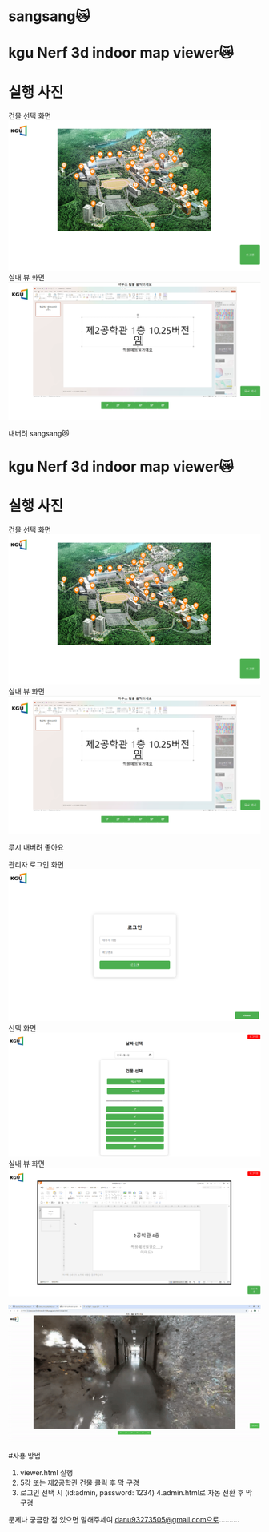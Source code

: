 # sangsang😿
# kgu Nerf 3d indoor map viewer😿

# 실행 사진
건물 선택 화면
![ viewer.html 건물 선택 화면 ](assets/1.png)
실내 뷰 화면
![ viewer.html 실내 뷰 화면 ](assets/2.png)

내버려 sangsang😿
# kgu Nerf 3d indoor map viewer😿

# 실행 사진
건물 선택 화면
![ viewer.html 건물 선택 화면 ](assets/1.png)
실내 뷰 화면
![ viewer.html 실내 뷰 화면 ](assets/2.png)

루시 내버려 좋아요

관리자 로그인 화면
![ viewer.html 관리자 로그인 화면 ](assets/3.png)
선택 화면
![ viewer.html 선택 화면 ](assets/4.png)
실내 뷰 화면 
![ viewer.html 실내 뷰 화면 ](assets/5.png)


![ 실행영상 ](assets/1.gif)

#사용 방법
1. viewer.html 실행
2. 5강 또는 제2공학관 건물 클릭 후 막 구경
3. 로그인 선택 시 (id:admin, password: 1234)
4.admin.html로 자동 전환 후 막 구경

문제나 궁금한 점 있으면 말해주세여 danu93273505@gmail.com으로..........

